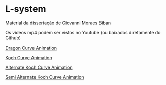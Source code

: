 # L-system
Material da dissertação de Giovanni Moraes Biban

Os vídeos mp4 podem ser vistos no Youtube (ou baixados diretamente do Github)

[Dragon Curve Animation](https://youtu.be/njrtOq7DC30)

[Koch Curve Animation](https://youtu.be/JS4zxG4GvxE)

[Alternate Koch Curve Animation](https://youtu.be/rb5V-x0vKZ4)

[Semi Alternate Koch Curve Animation](https://youtu.be/BIr6f3a7DKc)





<!-- iframe width="560" height="315" src="https://www.youtube.com/embed/njrtOq7DC30?si=F_lZC-ybYJhLHoXd" title="Dragon Cruve" frameborder="0" allow="accelerometer; autoplay; clipboard-write; encrypted-media; gyroscope; picture-in-picture; web-share" referrerpolicy="strict-origin-when-cross-origin" allowfullscreen></iframe>
